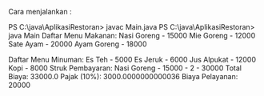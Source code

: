 Cara menjalankan : 

PS C:\java\AplikasiRestoran> javac Main.java
PS C:\java\AplikasiRestoran> java Main
Daftar Menu Makanan:
Nasi Goreng - 15000
Mie Goreng - 12000
Sate Ayam - 20000
Ayam Goreng - 18000

Daftar Menu Minuman:
Es Teh - 5000
Es Jeruk - 6000
Jus Alpukat - 12000
Kopi - 8000
Struk Pembayaran:
Nasi Goreng - 15000 - 2 - 30000
Total Biaya: 33000.0
Pajak (10%): 3000.0000000000036
Biaya Pelayanan: 20000